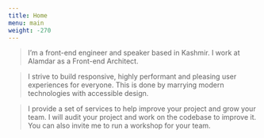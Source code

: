 ```yaml
---
title: Home
menu: main
weight: -270
---
```

>I’m a front-end engineer and speaker based in Kashmir. I work at Alamdar as a Front-end Architect.

>I strive to build responsive, highly performant and pleasing user experiences for everyone. This is done by marrying modern technologies with accessible design.

>I provide a set of services to help improve your project and grow your team. I will audit your project and work on the codebase to improve it. You can also invite me to run a workshop for your team.
